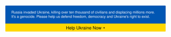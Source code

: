 [![Stand With Ukraine](https://raw.githubusercontent.com/vshymanskyy/StandWithUkraine/main/banner2-direct.svg)](https://stand-with-ukraine.pp.ua)

